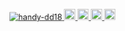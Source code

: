 <p align="left">
  <a href="https://github.com/handy-dd18/handy-dd18/">
    <img src="https://komarev.com/ghpvc/?username=handy-dd18" alt="handy-dd18" />
  </a>
  <a href="http://twitter.com/hundyhundy">
    <img height="20" src="https://img.shields.io/twitter/follow/hundyhundy?label=Twitter&logo=twitter&style=flat" />
  </a>
  <a href="https://github.com/handy-dd18">
    <img height="20" src="https://img.shields.io/github/followers/handy-dd18?label=follow&logo=github&style=flat" />
  </a>
  <a href="http://qiita.com/handy-dd18">
    <img height="20" src="https://qiita-badge.apiapi.app/s/handy-dd18/posts.svg" />
  </a>
  <//qiita.com/handy-dd18">
    <img height="20" src="https://qiita-badge.apiapi.app/s/handy-dd18/contributions.svg" />
  </a>
</p>
